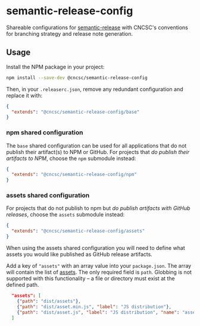 # semantic-release-config

Shareable configurations for [semantic-release](https://www.npmjs.com/package/semantic-release) with
CNCSC's conventions for branching strategy and release note generation.

## Usage

Install the NPM package in your project:

```bash
npm install --save-dev @cncsc/semantic-release-config
```

Then, in your `.releaserc.json`, remove any redundant configuration and replace it with:

```json
{
  "extends": "@cncsc/semantic-release-config/base"
}
```

### npm shared configuration

The `base` shared configuration can be used for all applications that do not publish their artifact(s) to NPM or GitHub. For
projects that _do publish their artifacts to NPM_, choose the `npm` submodule instead:

```json
{
  "extends": "@cncsc/semantic-release-config/npm"
}
```

### assets shared configuration

For projects that do not publish to npm but _do publish artifacts with GitHub releases_, choose the `assets` submodule instead:

```json
{
  "extends": "@cncsc/semantic-release-config/assets"
}
```

When using the assets shared configuration you will need to define what assets you would like published as GitHub release artifacts.

Add a key of `"assets"` with an array value into your `package.json`.
The array will contain the list of [assets](https://github.com/semantic-release/github/tree/v8.0.2#assets).  The only required field is
`path`.  Globbing is not supported with this functionality – a file or directory must exist at the defined path.

```json
  "assets": [
    {"path": "dist/assets"},
    {"path": "dist/asset.min.js", "label": "JS distribution"},
    {"path": "dist/asset.js", "label": "JS distribution", "name": "asset.min.js"}
  ]
```
